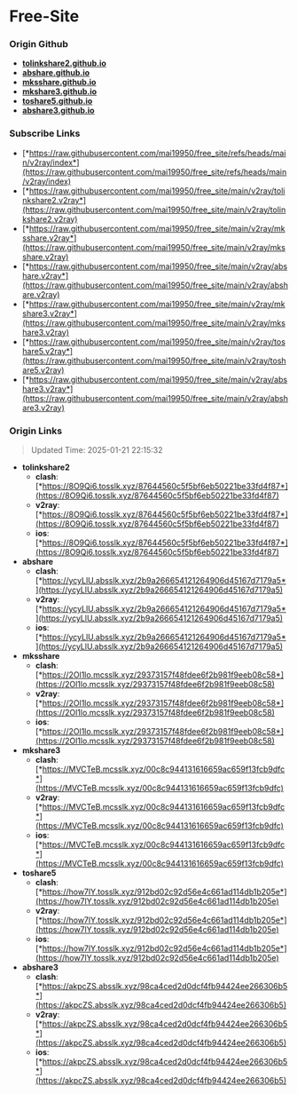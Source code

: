 # Free-Site

### Origin Github

- [**tolinkshare2.github.io**](https://github.com/tolinkshare2/tolinkshare2.github.io)
- [**abshare.github.io**](https://github.com/abshare/abshare.github.io)
- [**mksshare.github.io**](https://github.com/mksshare/mksshare.github.io)
- [**mkshare3.github.io**](https://github.com/mkshare3/mkshare3.github.io)
- [**toshare5.github.io**](https://github.com/toshare5/toshare5.github.io)
- [**abshare3.github.io**](https://github.com/abshare3/abshare3.github.io)

### Subscribe Links

- [*https://raw.githubusercontent.com/mai19950/free_site/refs/heads/main/v2ray/index*](https://raw.githubusercontent.com/mai19950/free_site/refs/heads/main/v2ray/index)
- [*https://raw.githubusercontent.com/mai19950/free_site/main/v2ray/tolinkshare2.v2ray*](https://raw.githubusercontent.com/mai19950/free_site/main/v2ray/tolinkshare2.v2ray)
- [*https://raw.githubusercontent.com/mai19950/free_site/main/v2ray/mksshare.v2ray*](https://raw.githubusercontent.com/mai19950/free_site/main/v2ray/mksshare.v2ray)
- [*https://raw.githubusercontent.com/mai19950/free_site/main/v2ray/abshare.v2ray*](https://raw.githubusercontent.com/mai19950/free_site/main/v2ray/abshare.v2ray)
- [*https://raw.githubusercontent.com/mai19950/free_site/main/v2ray/mkshare3.v2ray*](https://raw.githubusercontent.com/mai19950/free_site/main/v2ray/mkshare3.v2ray)
- [*https://raw.githubusercontent.com/mai19950/free_site/main/v2ray/toshare5.v2ray*](https://raw.githubusercontent.com/mai19950/free_site/main/v2ray/toshare5.v2ray)
- [*https://raw.githubusercontent.com/mai19950/free_site/main/v2ray/abshare3.v2ray*](https://raw.githubusercontent.com/mai19950/free_site/main/v2ray/abshare3.v2ray)

### Origin Links

> Updated Time: 2025-01-21 22:15:32

- **tolinkshare2**
  - **clash**: [*https://8O9Qi6.tosslk.xyz/87644560c5f5bf6eb50221be33fd4f87*](https://8O9Qi6.tosslk.xyz/87644560c5f5bf6eb50221be33fd4f87)
  - **v2ray**: [*https://8O9Qi6.tosslk.xyz/87644560c5f5bf6eb50221be33fd4f87*](https://8O9Qi6.tosslk.xyz/87644560c5f5bf6eb50221be33fd4f87)
  - **ios**: [*https://8O9Qi6.tosslk.xyz/87644560c5f5bf6eb50221be33fd4f87*](https://8O9Qi6.tosslk.xyz/87644560c5f5bf6eb50221be33fd4f87)
- **abshare**
  - **clash**: [*https://ycyLlU.absslk.xyz/2b9a266654121264906d45167d7179a5*](https://ycyLlU.absslk.xyz/2b9a266654121264906d45167d7179a5)
  - **v2ray**: [*https://ycyLlU.absslk.xyz/2b9a266654121264906d45167d7179a5*](https://ycyLlU.absslk.xyz/2b9a266654121264906d45167d7179a5)
  - **ios**: [*https://ycyLlU.absslk.xyz/2b9a266654121264906d45167d7179a5*](https://ycyLlU.absslk.xyz/2b9a266654121264906d45167d7179a5)
- **mksshare**
  - **clash**: [*https://2Ol1lo.mcsslk.xyz/29373157f48fdee6f2b981f9eeb08c58*](https://2Ol1lo.mcsslk.xyz/29373157f48fdee6f2b981f9eeb08c58)
  - **v2ray**: [*https://2Ol1lo.mcsslk.xyz/29373157f48fdee6f2b981f9eeb08c58*](https://2Ol1lo.mcsslk.xyz/29373157f48fdee6f2b981f9eeb08c58)
  - **ios**: [*https://2Ol1lo.mcsslk.xyz/29373157f48fdee6f2b981f9eeb08c58*](https://2Ol1lo.mcsslk.xyz/29373157f48fdee6f2b981f9eeb08c58)
- **mkshare3**
  - **clash**: [*https://MVCTeB.mcsslk.xyz/00c8c944131616659ac659f13fcb9dfc*](https://MVCTeB.mcsslk.xyz/00c8c944131616659ac659f13fcb9dfc)
  - **v2ray**: [*https://MVCTeB.mcsslk.xyz/00c8c944131616659ac659f13fcb9dfc*](https://MVCTeB.mcsslk.xyz/00c8c944131616659ac659f13fcb9dfc)
  - **ios**: [*https://MVCTeB.mcsslk.xyz/00c8c944131616659ac659f13fcb9dfc*](https://MVCTeB.mcsslk.xyz/00c8c944131616659ac659f13fcb9dfc)
- **toshare5**
  - **clash**: [*https://how7lY.tosslk.xyz/912bd02c92d56e4c661ad114db1b205e*](https://how7lY.tosslk.xyz/912bd02c92d56e4c661ad114db1b205e)
  - **v2ray**: [*https://how7lY.tosslk.xyz/912bd02c92d56e4c661ad114db1b205e*](https://how7lY.tosslk.xyz/912bd02c92d56e4c661ad114db1b205e)
  - **ios**: [*https://how7lY.tosslk.xyz/912bd02c92d56e4c661ad114db1b205e*](https://how7lY.tosslk.xyz/912bd02c92d56e4c661ad114db1b205e)
- **abshare3**
  - **clash**: [*https://akpcZS.absslk.xyz/98ca4ced2d0dcf4fb94424ee266306b5*](https://akpcZS.absslk.xyz/98ca4ced2d0dcf4fb94424ee266306b5)
  - **v2ray**: [*https://akpcZS.absslk.xyz/98ca4ced2d0dcf4fb94424ee266306b5*](https://akpcZS.absslk.xyz/98ca4ced2d0dcf4fb94424ee266306b5)
  - **ios**: [*https://akpcZS.absslk.xyz/98ca4ced2d0dcf4fb94424ee266306b5*](https://akpcZS.absslk.xyz/98ca4ced2d0dcf4fb94424ee266306b5)
